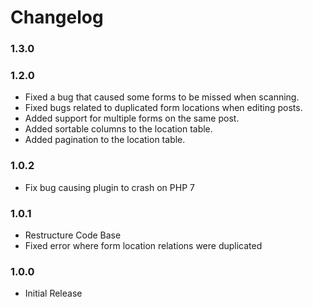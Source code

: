 # Changelog #

### 1.3.0 ###

### 1.2.0 ###
* Fixed a bug that caused some forms to be missed when scanning.
* Fixed bugs related to duplicated form locations when editing posts.
* Added support for multiple forms on the same post.
* Added sortable columns to the location table.
* Added pagination to the location table.

### 1.0.2 ###
* Fix bug causing plugin to crash on PHP 7

### 1.0.1 ###
* Restructure Code Base
* Fixed error where form location relations were duplicated

### 1.0.0 ###
* Initial Release
